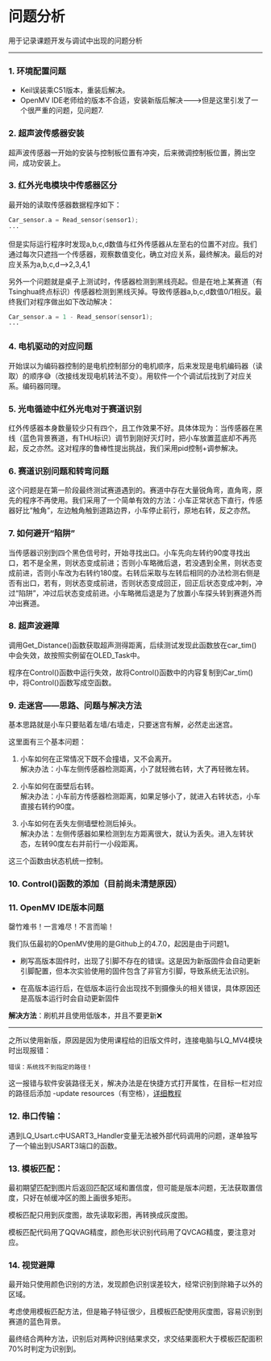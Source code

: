 # 问题分析

用于记录课题开发与调试中出现的问题分析

---

### 1. 环境配置问题
- Keil误装乘C51版本，重装后解决。
- OpenMV IDE老师给的版本不合适，安装新版后解决--->但是这里引发了一个很严重的问题，见问题7.

### 2. 超声波传感器安装
超声波传感器一开始的安装与控制板位置有冲突，后来微调控制板位置，腾出空间，成功安装上。

### 3. 红外光电模块中传感器区分
最开始的读取传感器数据程序如下：
```c
Car_sensor.a = Read_sensor(sensor1);
···
```
但是实际运行程序时发现a,b,c,d数值与红外传感器从左至右的位置不对应。我们通过每次只遮挡一个传感器，观察数值变化，确立对应关系，最终解决。最后的对应关系为a,b,c,d-->2,3,4,1

另外一个问题就是桌子上测试时，传感器检测到黑线亮起。但是在地上某赛道（有Tsinghua终点标识）传感器检测到黑线灭掉。导致传感器a,b,c,d数值0/1相反。最终我们对程序做出如下改动解决：
```c
Car_sensor.a = 1 - Read_sensor(sensor1); 
···
```
### 4. 电机驱动的对应问题
开始误以为编码器控制的是电机控制部分的电机顺序，后来发现是电机编码器（读取）的顺序😅（改接线发现电机转法不变）。用软件一个个调试后找到了对应关系。编码器同理。

### 5. 光电循迹中红外光电对于赛道识别
红外传感器本身数量较少只有四个，且工作效果不好。具体体现为：当传感器在黑线（蓝色背景赛道，有THU标识）调节到刚好灭灯时，把小车放置蓝底却不再亮起，反之亦然。这对程序的鲁棒性提出挑战，我们采用pid控制+调参解决。

### 6. 赛道识别问题和转弯问题
这个问题是在第一阶段最终测试赛道遇到的。赛道中存在大量锐角弯，直角弯，原先的程序不再使用。我们采用了一个简单有效的方法：小车正常状态下直行，传感器好比“触角”，左边触角触到道路边界，小车停止前行，原地右转，反之亦然。

### 7. 如何避开“陷阱”
当传感器识别到四个黑色信号时，开始寻找出口。小车先向左转约90度寻找出口，若不是全黑，则状态变成前进；否则小车略微后退，若没遇到全黑，则状态变成前进，否则小车改为右转约180度。右转后采取与左转后相同的办法检测右侧是否有出口，若有，则状态变成前进，否则状态变成回正，回正后状态变成冲刺，冲过“陷阱”，冲过后状态变成前进。小车略微后退是为了放置小车探头转到赛道外而冲出赛道。

### 8. 超声波避障
调用Get_Distance()函数获取超声测得距离，后续测试发现此函数放在car_tim()中会失效，故按照实例留在OLED_Task中。

程序在Control()函数中运行失效，故将Control()函数中的内容复制到Car_tim()中，将Control()函数写成空函数。

### 9. 走迷宫——思路、问题与解决方法
基本思路就是小车只要贴着左墙/右墙走，只要迷宫有解，必然走出迷宫。

这里面有三个基本问题：

1. 小车如何在正常情况下既不会撞墙，又不会离开。<br>
解决办法：小车左侧传感器检测距离，小了就轻微右转，大了再轻微左转。

2. 小车如何在面壁后右转。<br>
解决办法：小车前方传感器检测距离，如果足够小了，就进入右转状态，小车直接右转约90度。

3. 小车如何在丢失左侧墙壁检测后掉头。<br>
解决办法：左侧传感器如果检测到左方距离很大，就认为丢失。进入左转状态，左转90度左右并前行一小段距离。

这三个函数由状态机统一控制。

### 10. Control()函数的添加（目前尚未清楚原因）

### 11. OpenMV IDE版本问题
罄竹难书！一言难尽！不言而喻！

我们队伍最初的OpenMV使用的是Github上的4.7.0，起因是由于问题1。

- 刷写高版本固件时，出现了引脚不存在的错误。这是因为新版固件会自动更新引脚配置，但本次实验使用的固件包含了非官方引脚，导致系统无法识别。

- 在高版本运行后，在低版本运行会出现找不到摄像头的相关错误，具体原因还是高版本运行时会自动更新固件

**解决方法**：刷机并且使用低版本，并且不要更新❌

---
之所以使用新版，原因是因为使用课程给的旧版文件时，连接电脑与LQ_MV4模块时出现报错：
```
错误：系统找不到指定的路径！
```

这一报错与软件安装路径无关，解决办法是在快捷方式打开属性，在目标一栏对应的路径后添加 -update resources（有空格），[详细教程](https://blog.csdn.net/weixin_45479272/article/details/144615295?ops_request_misc=%257B%2522request%255Fid%2522%253A%2522602fee533f97966eac532088a73a2fb5%2522%252C%2522scm%2522%253A%252220140713.130102334..%2522%257D&request_id=602fee533f97966eac532088a73a2fb5&biz_id=0&utm_medium=distribute.pc_search_result.none-task-blog-2~all~sobaiduend~default-1-144615295-null-null.14)

### 12. 串口传输：
遇到LQ_Usart.c中USART3_Handler变量无法被外部代码调用的问题，遂单独写了一个输出到USART3端口的函数。

### 13. 模板匹配：
最初期望匹配到图片后返回匹配区域和置信度，但可能是版本问题，无法获取置信度，只好在帧缓冲区的图上画很多矩形。

模板匹配只用到灰度图，故先读取彩图，再转换成灰度图。

模板匹配代码用了QQVAG精度，颜色形状识别代码用了QVCAG精度，要注意对应。

### 14. 视觉避障
最开始只使用颜色识别的方法，发现颜色识别误差较大，经常识别到除箱子以外的区域。

考虑使用模板匹配方法，但是箱子特征很少，且模板匹配使用灰度图，容易识别到赛道的蓝色背景。

最终结合两种方法，识别后对两种识别结果求交，求交结果面积大于模板匹配面积70%时判定为识别到。